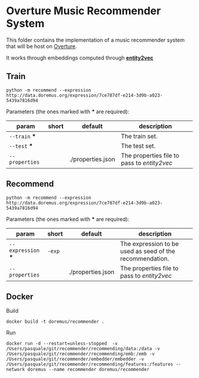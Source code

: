 Overture Music Recommender System
=================================

This folder contains the implementation of a music recommender system that will be host on [Overture](http://overture.doremus.org).

It works through embeddings computed through [__entity2vec__](https://github.com/MultimediaSemantics/entity2vec)

## Train

    python -m recommend --expression http://data.doremus.org/expression/7ce787df-e214-3d9b-a023-5439a7816d94

Parameters (the ones marked with **\*** are required):

| param                    | short  | default           | description |
|--------------------------|--------|-------------------|-------------|
| `--train` **\***         |        |                   | The train set. |
| `--test` **\***          |        |                   | The test set. |
| `--properties`           |        | ./properties.json | The properties file to pass to _entity2vec_ |

## Recommend

    python -m recommend --expression http://data.doremus.org/expression/7ce787df-e214-3d9b-a023-5439a7816d94

Parameters (the ones marked with **\*** are required):

| param                    | short  | default           | description |
|--------------------------|--------|-------------------|-------------|
| `--expression` **\***    | `-exp` |                   | The expression to be used as seed of the recommendation. |
| `--properties`           |        | ./properties.json | The properties file to pass to _entity2vec_ |


## Docker

Build

    docker build -t doremus/recommender .

Run

    docker run -d --restart=unless-stopped  -v /Users/pasquale/git/recommender/recommending/data:/data -v /Users/pasquale/git/recommender/recommending/emb:/emb -v /Users/pasquale/git/recommender/embedder/embedder -v /Users/pasquale/git/recommender/recommending/features:/features --network doremus --name recommender doremus/recommender
